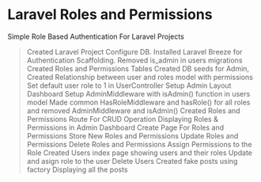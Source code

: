 # Laravel Roles and Permissions
Simple Role Based Authentication For Laravel Projects

> Created Laravel Project Configure DB.
> Installed Laravel Breeze for Authentication Scaffolding.
> Removed is_admin in users migrations
> Created Roles and Permissions Tables
> Created DB seeds for Admin, Created Relationship between user and roles model with permissions
> Set default user role to 1 in UserController
> Setup Admin Layout Dashboard 
> Setup AdminMiddleware with isAdmin() function in users model
> Made common HasRoleMiddleware and hasRole() for all roles and removed AdminMiddleware and isAdmin()
> Created Roles and Permissions Route For CRUD Operation
> Displaying Roles & Permissions in Admin Dashboard
> Create Page For Roles and Permissions
> Store New Roles and Permissions
> Update Roles and Permissions
> Delete Roles and Permissions
> Assign Permissions to the Role
> Created Users index page showing users and their roles
> Update and asign role to the user
> Delete Users
> Created fake posts using factory
> Displaying all the posts
> 